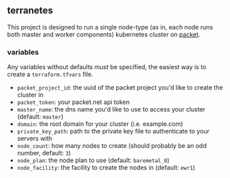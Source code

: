 ## terranetes

This project is designed to run a single node-type (as in, each node runs both master and worker components) kubernetes cluster on [packet](https://packet.net).

### variables

Any variables without defaults *must* be specified, the easiest way is to create a `terraform.tfvars` file.

- `packet_project_id`: the uuid of the packet project you'd like to create the cluster in
- `packet_token`: your packet.net api token
- `master_name`: the dns name you'd like to use to access your cluster (default: `master`)
- `domain`: the root domain for your cluster (i.e. example.com)
- `private_key_path`: path to the private key file to authenticate to your servers with
- `node_count`: how many nodes to create (should probably be an odd number, default: `3`)
- `node_plan`: the node plan to use (default: `baremetal_0`)
- `node_facility`: the facility to create the nodes in (default: `ewr1`)
